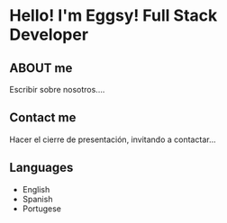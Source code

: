 # Hello! I'm Eggsy! Full Stack Developer

## ABOUT me

Escribir sobre nosotros....

## Contact me 

Hacer el cierre de presentación, invitando a contactar...

## Languages 
- English
- Spanish
- Portugese
